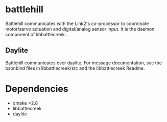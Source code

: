 battlehill
==========

Battlehill communicates with the Link2's co-processor to coordinate motor/servo actuation and digital/analog sensor input.
It is the daemon component of libbattlecreek.

Daylite
-------

Battlehill communicates over daylite. For message documentation, see the bsonbind files in libbattlecreek/src
and the libbattlecreek Readme.

Dependencies
============

  - cmake >2.8
  - libbattlecreek
  - daylite
